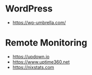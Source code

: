 # WordPress
* https://wp-umbrella.com/

# Remote Monitoring
* https://updown.io
* https://www.uptime360.net
* https://nixstats.com